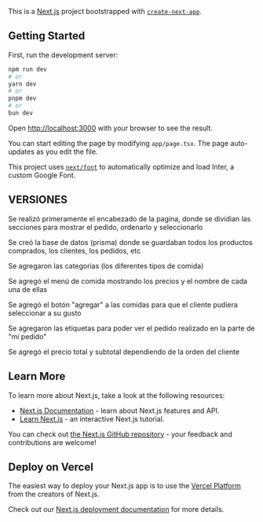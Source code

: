 This is a [Next.js](https://nextjs.org/) project bootstrapped with [`create-next-app`](https://github.com/vercel/next.js/tree/canary/packages/create-next-app).

## Getting Started

First, run the development server:

```bash
npm run dev
# or
yarn dev
# or
pnpm dev
# or
bun dev
```

Open [http://localhost:3000](http://localhost:3000) with your browser to see the result.

You can start editing the page by modifying `app/page.tsx`. The page auto-updates as you edit the file.

This project uses [`next/font`](https://nextjs.org/docs/basic-features/font-optimization) to automatically optimize and load Inter, a custom Google Font.

## VERSIONES 


Se realizó primeramente el encabezado de la pagína, donde se dividian las secciones para mostrar el pedido, ordenarlo y seleccionarlo

Se creó la base de datos (prisma) donde se guardaban todos los productos comprados, los clientes, los pedidos, etc

Se agregaron las categorias (los diferentes tipos de comida)

Se agregó el menú de comida mostrando los precios y el nombre de cada una de ellas 

Se agregó el botón "agregar" a las comidas para que el cliente pudiera seleccionar a su gusto 

Se agregaron las etiquetas para poder ver el pedido realizado en la parte de "mi pedido"

Se agregó el precio total y subtotal dependiendo de la orden del cliente 




## Learn More

To learn more about Next.js, take a look at the following resources:

- [Next.js Documentation](https://nextjs.org/docs) - learn about Next.js features and API.
- [Learn Next.js](https://nextjs.org/learn) - an interactive Next.js tutorial.

You can check out [the Next.js GitHub repository](https://github.com/vercel/next.js/) - your feedback and contributions are welcome!

## Deploy on Vercel

The easiest way to deploy your Next.js app is to use the [Vercel Platform](https://vercel.com/new?utm_medium=default-template&filter=next.js&utm_source=create-next-app&utm_campaign=create-next-app-readme) from the creators of Next.js.

Check out our [Next.js deployment documentation](https://nextjs.org/docs/deployment) for more details.
